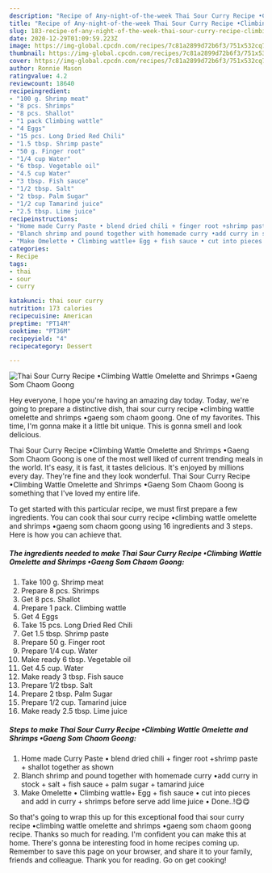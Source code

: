 ```yaml
---
description: "Recipe of Any-night-of-the-week Thai Sour Curry Recipe •Climbing Wattle Omelette and Shrimps •Gaeng Som Chaom Goong"
title: "Recipe of Any-night-of-the-week Thai Sour Curry Recipe •Climbing Wattle Omelette and Shrimps •Gaeng Som Chaom Goong"
slug: 183-recipe-of-any-night-of-the-week-thai-sour-curry-recipe-climbing-wattle-omelette-and-shrimps-gaeng-som-chaom-goong
date: 2020-12-29T01:09:59.223Z
image: https://img-global.cpcdn.com/recipes/7c81a2899d72b6f3/751x532cq70/thai-sour-curry-recipe-•climbing-wattle-omelette-and-shrimps-•gaeng-som-chaom-goong-recipe-main-photo.jpg
thumbnail: https://img-global.cpcdn.com/recipes/7c81a2899d72b6f3/751x532cq70/thai-sour-curry-recipe-•climbing-wattle-omelette-and-shrimps-•gaeng-som-chaom-goong-recipe-main-photo.jpg
cover: https://img-global.cpcdn.com/recipes/7c81a2899d72b6f3/751x532cq70/thai-sour-curry-recipe-•climbing-wattle-omelette-and-shrimps-•gaeng-som-chaom-goong-recipe-main-photo.jpg
author: Ronnie Mason
ratingvalue: 4.2
reviewcount: 18640
recipeingredient:
- "100 g. Shrimp meat"
- "8 pcs. Shrimps"
- "8 pcs. Shallot"
- "1 pack Climbing wattle"
- "4 Eggs"
- "15 pcs. Long Dried Red Chili"
- "1.5 tbsp. Shrimp paste"
- "50 g. Finger root"
- "1/4 cup Water"
- "6 tbsp. Vegetable oil"
- "4.5 cup Water"
- "3 tbsp. Fish sauce"
- "1/2 tbsp. Salt"
- "2 tbsp. Palm Sugar"
- "1/2 cup Tamarind juice"
- "2.5 tbsp. Lime juice"
recipeinstructions:
- "Home made Curry Paste • blend dried chili + finger root +shrimp paste + shallot together as shown"
- "Blanch shrimp and pound together with homemade curry •add curry in stock + salt + fish sauce + palm sugar + tamarind juice"
- "Make Omelette • Climbing wattle+ Egg + fish sauce • cut into pieces and add in curry + shrimps before serve add lime juice • Done..!😋😋"
categories:
- Recipe
tags:
- thai
- sour
- curry

katakunci: thai sour curry 
nutrition: 173 calories
recipecuisine: American
preptime: "PT14M"
cooktime: "PT36M"
recipeyield: "4"
recipecategory: Dessert

---
```



![Thai Sour Curry Recipe •Climbing Wattle Omelette and Shrimps •Gaeng Som Chaom Goong](https://img-global.cpcdn.com/recipes/7c81a2899d72b6f3/751x532cq70/thai-sour-curry-recipe-•climbing-wattle-omelette-and-shrimps-•gaeng-som-chaom-goong-recipe-main-photo.jpg)

Hey everyone, I hope you're having an amazing day today. Today, we're going to prepare a distinctive dish, thai sour curry recipe •climbing wattle omelette and shrimps •gaeng som chaom goong. One of my favorites. This time, I'm gonna make it a little bit unique. This is gonna smell and look delicious.



Thai Sour Curry Recipe •Climbing Wattle Omelette and Shrimps •Gaeng Som Chaom Goong is one of the most well liked of current trending meals in the world. It's easy, it is fast, it tastes delicious. It's enjoyed by millions every day. They're fine and they look wonderful. Thai Sour Curry Recipe •Climbing Wattle Omelette and Shrimps •Gaeng Som Chaom Goong is something that I've loved my entire life.


To get started with this particular recipe, we must first prepare a few ingredients. You can cook thai sour curry recipe •climbing wattle omelette and shrimps •gaeng som chaom goong using 16 ingredients and 3 steps. Here is how you can achieve that.

<!--inarticleads1-->

##### The ingredients needed to make Thai Sour Curry Recipe •Climbing Wattle Omelette and Shrimps •Gaeng Som Chaom Goong:

1. Take 100 g. Shrimp meat
1. Prepare 8 pcs. Shrimps
1. Get 8 pcs. Shallot
1. Prepare 1 pack. Climbing wattle
1. Get 4 Eggs
1. Take 15 pcs. Long Dried Red Chili
1. Get 1.5 tbsp. Shrimp paste
1. Prepare 50 g. Finger root
1. Prepare 1/4 cup. Water
1. Make ready 6 tbsp. Vegetable oil
1. Get 4.5 cup. Water
1. Make ready 3 tbsp. Fish sauce
1. Prepare 1/2 tbsp. Salt
1. Prepare 2 tbsp. Palm Sugar
1. Prepare 1/2 cup. Tamarind juice
1. Make ready 2.5 tbsp. Lime juice




<!--inarticleads2-->

##### Steps to make Thai Sour Curry Recipe •Climbing Wattle Omelette and Shrimps •Gaeng Som Chaom Goong:

1. Home made Curry Paste • blend dried chili + finger root +shrimp paste + shallot together as shown
1. Blanch shrimp and pound together with homemade curry •add curry in stock + salt + fish sauce + palm sugar + tamarind juice
1. Make Omelette • Climbing wattle+ Egg + fish sauce • cut into pieces and add in curry + shrimps before serve add lime juice • Done..!😋😋




So that's going to wrap this up for this exceptional food thai sour curry recipe •climbing wattle omelette and shrimps •gaeng som chaom goong recipe. Thanks so much for reading. I'm confident you can make this at home. There's gonna be interesting food in home recipes coming up. Remember to save this page on your browser, and share it to your family, friends and colleague. Thank you for reading. Go on get cooking!
